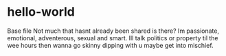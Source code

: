 # hello-world
Base file 
Not much that hasnt already been shared is there? 
Im passionate, emotional, adventerous, sexual and smart. 
Ill talk politics or property til the wee hours then wanna go skinny dipping with u 
maybe get into mischief.
